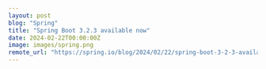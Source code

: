 ```yaml
---
layout: post
blog: "Spring"
title: "Spring Boot 3.2.3 available now"
date: 2024-02-22T00:00:00Z
image: images/spring.png
remote_url: "https://spring.io/blog/2024/02/22/spring-boot-3-2-3-available-now"
---
```


